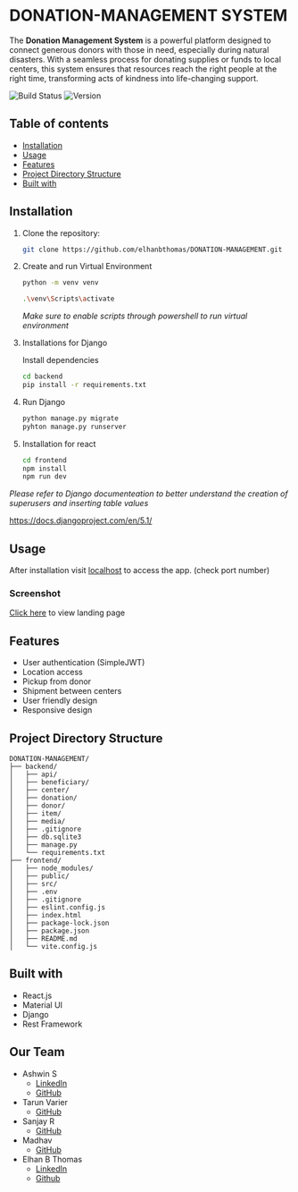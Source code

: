 # DONATION-MANAGEMENT SYSTEM
The **Donation Management System** is a powerful platform designed to connect generous donors with those in need, especially during natural disasters. With a seamless process for donating supplies or funds to local centers, this system ensures that resources reach the right people at the right time, transforming acts of kindness into life-changing support.

![Build Status](https://img.shields.io/badge/build-passing-brightgreen)
![Version](https://img.shields.io/badge/version-1.0.0-blue)

## Table of contents
- [Installation](#installation)
- [Usage](#usage)
- [Features](#features)
- [Project Directory Structure](#project-directory-structure)
- [Built with](#built-with)

## Installation
1. Clone the repository:
    ```bash
    git clone https://github.com/elhanbthomas/DONATION-MANAGEMENT.git
    ```
2. Create and run Virtual Environment
   ```bash
   python -m venv venv
   ``` 
   ```bash
   .\venv\Scripts\activate
   ```
    *Make sure to enable scripts through powershell to run virtual environment*
    
3. Installations for Django
 
    Install dependencies
    ```bash
    cd backend
    pip install -r requirements.txt
    ```

4. Run Django 

   ```bash
   python manage.py migrate
   pyhton manage.py runserver
   ```  

5. Installation for react

    ```bash
    cd frontend
    npm install
    npm run dev
    ```
*Please refer to Django documenteation to better understand the creation of superusers and inserting table values*

https://docs.djangoproject.com/en/5.1/

## Usage

After installation visit [localhost](http://localhost:3000/) to access the app. (check port number)
### Screenshot
[Click here](./landing_page.png) to view landing page

## Features
- User authentication (SimpleJWT)
- Location access
- Pickup from donor
- Shipment between centers
- User friendly design
- Responsive design

## Project Directory Structure

```plaintext
DONATION-MANAGEMENT/
├── backend/
│   ├── api/
│   ├── beneficiary/
│   ├── center/
│   ├── donation/
│   ├── donor/
│   ├── item/
│   ├── media/
│   ├── .gitignore
│   ├── db.sqlite3
│   ├── manage.py
│   └── requirements.txt
├── frontend/
│   ├── node_modules/
│   ├── public/
│   ├── src/
│   ├── .env
│   ├── .gitignore
│   ├── eslint.config.js
│   ├── index.html
│   ├── package-lock.json
│   ├── package.json
│   ├── README.md
│   └── vite.config.js
```

## Built with
- React.js
- Material UI
- Django
- Rest Framework


## Our Team
- Ashwin S
    - [LinkedIn](https://www.linkedin.com/in/ashwin-s-67877728a/)
    - [GitHub](https://github.com/Shanwis) 
- Tarun Varier
    - [GitHub](https://github.com/tarun-varier)
- Sanjay R
    - [GitHub](https://github.com/Sanju-afk)
- Madhav
    - [GitHub](https://github.com/Madhav-000-s)
- Elhan B Thomas
    - [LinkedIn](https://www.linkedin.com/in/elhanbthomas/)
    - [Github](https://github.com/elhanbthomas)